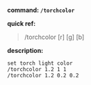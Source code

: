 <!-- BEGIN_AUTOGEN: do NOT edit in this block -->

**command: `/torchcolor`**

**quick ref:**
> /torchcolor [r] [g] [b]

**description:**

```
set torch light color
/torchcolor 1.2 1 1
/torchcolor 1.2 0.2 0.2
```

<!-- END_AUTOGEN-->
